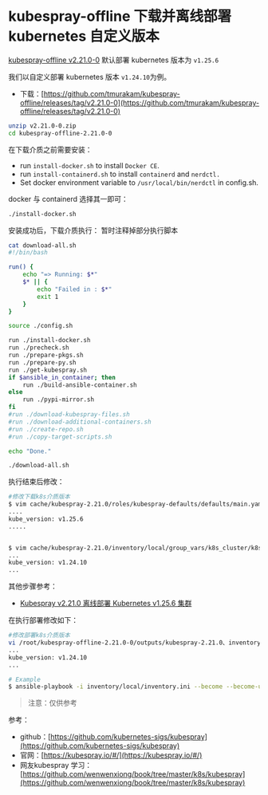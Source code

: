 # kubespray-offline 下载并离线部署 kubernetes 自定义版本


[kubespray-offline v2.21.0-0](https://github.com/tmurakam/kubespray-offline/tree/v2.21.0-0) 默认部署 kubernetes 版本为 `v1.25.6`

我们以自定义部署 kubernetes 版本 `v1.24.10`为例。

- 下载：[https://github.com/tmurakam/kubespray-offline/releases/tag/v2.21.0-0](https://github.com/tmurakam/kubespray-offline/releases/tag/v2.21.0-0)

```bash
unzip v2.21.0-0.zip
cd kubespray-offline-2.21.0-0
```

在下载介质之前需要安装：
- run `install-docker.sh` to install `Docker CE`.
- run `install-containerd.sh` to install `containerd` and `nerdctl.`
- Set docker environment variable to `/usr/local/bin/nerdctl` in config.sh.

docker 与 containerd 选择其一即可：

```bash
./install-docker.sh
```



安装成功后，下载介质执行：
暂时注释掉部分执行脚本

```bash
cat download-all.sh
#!/bin/bash

run() {
    echo "=> Running: $*"
    $* || {
        echo "Failed in : $*"
        exit 1
    }
}

source ./config.sh

run ./install-docker.sh
run ./precheck.sh
run ./prepare-pkgs.sh
run ./prepare-py.sh
run ./get-kubespray.sh
if $ansible_in_container; then
    run ./build-ansible-container.sh
else
    run ./pypi-mirror.sh
fi
#run ./download-kubespray-files.sh
#run ./download-additional-containers.sh
#run ./create-repo.sh
#run ./copy-target-scripts.sh

echo "Done."
```

```bash
./download-all.sh
```

执行结束后修改：

```bash
#修改下载k8s介质版本
$ vim cache/kubespray-2.21.0/roles/kubespray-defaults/defaults/main.yaml
....
kube_version: v1.25.6
.....


$ vim cache/kubespray-2.21.0/inventory/local/group_vars/k8s_cluster/k8s-cluster.yml
...
kube_version: v1.24.10
...
```
其他步骤参考：
- [Kubespray v2.21.0 离线部署 Kubernetes v1.25.6 集群](https://blog.csdn.net/xixihahalelehehe/article/details/130248294)

在执行部署修改如下：
```bash
#修改部署k8s介质版本
vi /root/kubespray-offline-2.21.0-0/outputs/kubespray-2.21.0、inventory/local/group_vars/k8s_cluster/k8s-cluster.yml
...
kube_version: v1.24.10
...
```

```bash
# Example  
$ ansible-playbook -i inventory/local/inventory.ini --become --become-user=root cluster.yml
```


> 注意：仅供参考

参考：
- github：[https://github.com/kubernetes-sigs/kubespray](https://github.com/kubernetes-sigs/kubespray)
- 官网：[https://kubespray.io/#/](https://kubespray.io/#/)
- 网友kubespray 学习：[https://github.com/wenwenxiong/book/tree/master/k8s/kubespray](https://github.com/wenwenxiong/book/tree/master/k8s/kubespray)
